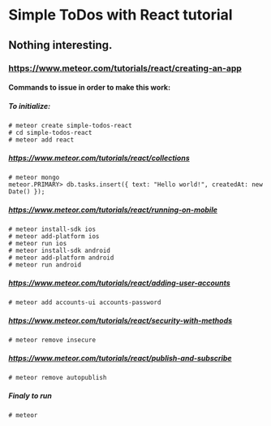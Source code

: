 # Simple ToDos with React tutorial
## Nothing interesting.
### https://www.meteor.com/tutorials/react/creating-an-app

#### Commands to issue in order to make this work:

##### To initialize:
```
# meteor create simple-todos-react
# cd simple-todos-react
# meteor add react
```

##### https://www.meteor.com/tutorials/react/collections
```
# meteor mongo
meteor.PRIMARY> db.tasks.insert({ text: "Hello world!", createdAt: new Date() });
```

##### https://www.meteor.com/tutorials/react/running-on-mobile
```
# meteor install-sdk ios
# meteor add-platform ios
# meteor run ios
# meteor install-sdk android
# meteor add-platform android
# meteor run android
```

##### https://www.meteor.com/tutorials/react/adding-user-accounts
```
# meteor add accounts-ui accounts-password
```

##### https://www.meteor.com/tutorials/react/security-with-methods
```
# meteor remove insecure
```

##### https://www.meteor.com/tutorials/react/publish-and-subscribe
```
# meteor remove autopublish
```

##### Finaly to run
```
# meteor
```
